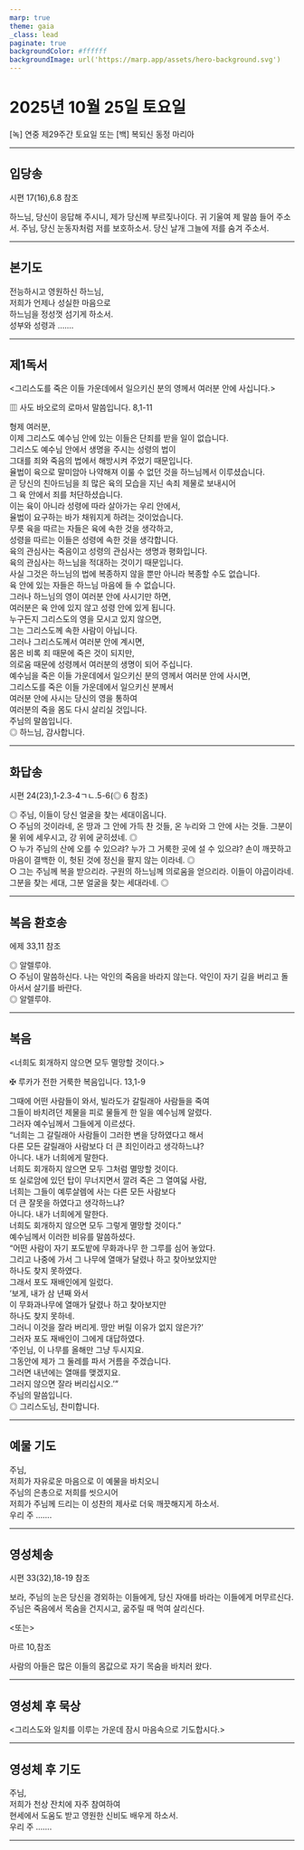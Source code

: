 ```yaml
---
marp: true
theme: gaia
_class: lead
paginate: true
backgroundColor: #ffffff
backgroundImage: url('https://marp.app/assets/hero-background.svg')
---
```


# 2025년 10월 25일 토요일

[녹] 연중 제29주간 토요일 또는 [백] 복되신 동정 마리아  




---

## 입당송

시편 17(16),6.8 참조

하느님, 당신이 응답해 주시니, 제가 당신께 부르짖나이다. 귀 기울여 제 말씀 들어 주소서. 주님, 당신 눈동자처럼 저를 보호하소서. 당신 날개 그늘에 저를 숨겨 주소서.  
  


---

## 본기도

전능하시고 영원하신 하느님,  
저희가 언제나 성실한 마음으로  
하느님을 정성껏 섬기게 하소서.  
성부와 성령과 …….  
  


---

## 제1독서

<그리스도를 죽은 이들 가운데에서 일으키신 분의 영께서 여러분 안에 사십니다.>

▥ 사도 바오로의 로마서 말씀입니다. 8,1-11

형제 여러분,  
이제 그리스도 예수님 안에 있는 이들은 단죄를 받을 일이 없습니다.  
그리스도 예수님 안에서 생명을 주시는 성령의 법이  
그대를 죄와 죽음의 법에서 해방시켜 주었기 때문입니다.  
율법이 육으로 말미암아 나약해져 이룰 수 없던 것을 하느님께서 이루셨습니다.  
곧 당신의 친아드님을 죄 많은 육의 모습을 지닌 속죄 제물로 보내시어  
그 육 안에서 죄를 처단하셨습니다.  
이는 육이 아니라 성령에 따라 살아가는 우리 안에서,  
율법이 요구하는 바가 채워지게 하려는 것이었습니다.  
무릇 육을 따르는 자들은 육에 속한 것을 생각하고,  
성령을 따르는 이들은 성령에 속한 것을 생각합니다.  
육의 관심사는 죽음이고 성령의 관심사는 생명과 평화입니다.  
육의 관심사는 하느님을 적대하는 것이기 때문입니다.  
사실 그것은 하느님의 법에 복종하지 않을 뿐만 아니라 복종할 수도 없습니다.  
육 안에 있는 자들은 하느님 마음에 들 수 없습니다.  
그러나 하느님의 영이 여러분 안에 사시기만 하면,  
여러분은 육 안에 있지 않고 성령 안에 있게 됩니다.  
누구든지 그리스도의 영을 모시고 있지 않으면,  
그는 그리스도께 속한 사람이 아닙니다.  
그러나 그리스도께서 여러분 안에 계시면,  
몸은 비록 죄 때문에 죽은 것이 되지만,  
의로움 때문에 성령께서 여러분의 생명이 되어 주십니다.  
예수님을 죽은 이들 가운데에서 일으키신 분의 영께서 여러분 안에 사시면,  
그리스도를 죽은 이들 가운데에서 일으키신 분께서  
여러분 안에 사시는 당신의 영을 통하여  
여러분의 죽을 몸도 다시 살리실 것입니다.  
주님의 말씀입니다.  
◎ 하느님, 감사합니다.  
  


---

## 화답송

시편 24(23),1-2.3-4ㄱㄴ.5-6(◎ 6 참조)

◎ 주님, 이들이 당신 얼굴을 찾는 세대이옵니다.  
○ 주님의 것이라네, 온 땅과 그 안에 가득 찬 것들, 온 누리와 그 안에 사는 것들. 그분이 물 위에 세우시고, 강 위에 굳히셨네. ◎  
○ 누가 주님의 산에 오를 수 있으랴? 누가 그 거룩한 곳에 설 수 있으랴? 손이 깨끗하고 마음이 결백한 이, 헛된 것에 정신을 팔지 않는 이라네. ◎  
○ 그는 주님께 복을 받으리라. 구원의 하느님께 의로움을 얻으리라. 이들이 야곱이라네. 그분을 찾는 세대, 그분 얼굴을 찾는 세대라네. ◎  
  


---

## 복음 환호송

에제 33,11 참조

◎ 알렐루야.  
○ 주님이 말씀하신다. 나는 악인의 죽음을 바라지 않는다. 악인이 자기 길을 버리고 돌아서서 살기를 바란다.  
◎ 알렐루야.  
  


---

## 복음

<너희도 회개하지 않으면 모두 멸망할 것이다.>

✠ 루카가 전한 거룩한 복음입니다. 13,1-9

그때에 어떤 사람들이 와서, 빌라도가 갈릴래아 사람들을 죽여  
그들이 바치려던 제물을 피로 물들게 한 일을 예수님께 알렸다.  
그러자 예수님께서 그들에게 이르셨다.  
“너희는 그 갈릴래아 사람들이 그러한 변을 당하였다고 해서  
다른 모든 갈릴래아 사람보다 더 큰 죄인이라고 생각하느냐?  
아니다. 내가 너희에게 말한다.  
너희도 회개하지 않으면 모두 그처럼 멸망할 것이다.  
또 실로암에 있던 탑이 무너지면서 깔려 죽은 그 열여덟 사람,  
너희는 그들이 예루살렘에 사는 다른 모든 사람보다  
더 큰 잘못을 하였다고 생각하느냐?  
아니다. 내가 너희에게 말한다.  
너희도 회개하지 않으면 모두 그렇게 멸망할 것이다.”  
예수님께서 이러한 비유를 말씀하셨다.  
“어떤 사람이 자기 포도밭에 무화과나무 한 그루를 심어 놓았다.  
그리고 나중에 가서 그 나무에 열매가 달렸나 하고 찾아보았지만  
하나도 찾지 못하였다.  
그래서 포도 재배인에게 일렀다.  
‘보게, 내가 삼 년째 와서  
이 무화과나무에 열매가 달렸나 하고 찾아보지만  
하나도 찾지 못하네.  
그러니 이것을 잘라 버리게. 땅만 버릴 이유가 없지 않은가?’  
그러자 포도 재배인이 그에게 대답하였다.  
‘주인님, 이 나무를 올해만 그냥 두시지요.  
그동안에 제가 그 둘레를 파서 거름을 주겠습니다.  
그러면 내년에는 열매를 맺겠지요.  
그러지 않으면 잘라 버리십시오.’”  
주님의 말씀입니다.  
◎ 그리스도님, 찬미합니다.  
  


---

## 예물 기도

주님,  
저희가 자유로운 마음으로 이 예물을 바치오니  
주님의 은총으로 저희를 씻으시어  
저희가 주님께 드리는 이 성찬의 제사로 더욱 깨끗해지게 하소서.  
우리 주 …….  
  


---

## 영성체송

시편 33(32),18-19 참조

보라, 주님의 눈은 당신을 경외하는 이들에게, 당신 자애를 바라는 이들에게 머무르신다. 주님은 죽음에서 목숨을 건지시고, 굶주릴 때 먹여 살리신다.  
  
<또는>  
  
마르 10,참조  
  
사람의 아들은 많은 이들의 몸값으로 자기 목숨을 바치러 왔다.  


---

## 영성체 후 묵상

<그리스도와 일치를 이루는 가운데 잠시 마음속으로 기도합시다.>  


---

## 영성체 후 기도

주님,  
저희가 천상 잔치에 자주 참여하여  
현세에서 도움도 받고 영원한 신비도 배우게 하소서.  
우리 주 …….  
  


---